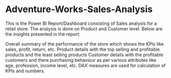 # Adventure-Works-Sales-Analysis

This is the Power BI Report/Dashboard consisting of Sales analysis for a retail store. The analysis is done on Product and Customer level. Below are the insights presented in the 
report:

Overall summary of the performance of the store which shows the KPIs like sales, profit, return, etc.
Product details with the top selling and profitable products and the least selling products
Customer details with the profitable customers and there purchasing behaviour as per various attributes like age, profession, income level, etc.
DAX measures are used for calculation of KPIs and numbers.

